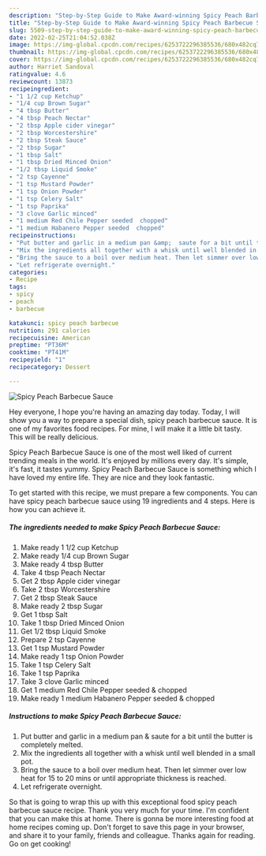 ```yaml
---
description: "Step-by-Step Guide to Make Award-winning Spicy Peach Barbecue Sauce"
title: "Step-by-Step Guide to Make Award-winning Spicy Peach Barbecue Sauce"
slug: 5509-step-by-step-guide-to-make-award-winning-spicy-peach-barbecue-sauce
date: 2022-02-25T21:04:52.038Z
image: https://img-global.cpcdn.com/recipes/6253722296385536/680x482cq70/spicy-peach-barbecue-sauce-recipe-main-photo.jpg
thumbnail: https://img-global.cpcdn.com/recipes/6253722296385536/680x482cq70/spicy-peach-barbecue-sauce-recipe-main-photo.jpg
cover: https://img-global.cpcdn.com/recipes/6253722296385536/680x482cq70/spicy-peach-barbecue-sauce-recipe-main-photo.jpg
author: Harriet Sandoval
ratingvalue: 4.6
reviewcount: 13873
recipeingredient:
- "1 1/2 cup Ketchup"
- "1/4 cup Brown Sugar"
- "4 tbsp Butter"
- "4 tbsp Peach Nectar"
- "2 tbsp Apple cider vinegar"
- "2 tbsp Worcestershire"
- "2 tbsp Steak Sauce"
- "2 tbsp Sugar"
- "1 tbsp Salt"
- "1 tbsp Dried Minced Onion"
- "1/2 tbsp Liquid Smoke"
- "2 tsp Cayenne"
- "1 tsp Mustard Powder"
- "1 tsp Onion Powder"
- "1 tsp Celery Salt"
- "1 tsp Paprika"
- "3 clove Garlic minced"
- "1 medium Red Chile Pepper seeded  chopped"
- "1 medium Habanero Pepper seeded  chopped"
recipeinstructions:
- "Put butter and garlic in a medium pan &amp;  saute for a bit until the butter is completely melted."
- "Mix the ingredients all together with a whisk until well blended in a small pot."
- "Bring the sauce to a boil over medium heat. Then let simmer over low heat for 15 to 20 mins or until appropriate thickness is reached."
- "Let refrigerate overnight."
categories:
- Recipe
tags:
- spicy
- peach
- barbecue

katakunci: spicy peach barbecue 
nutrition: 291 calories
recipecuisine: American
preptime: "PT36M"
cooktime: "PT41M"
recipeyield: "1"
recipecategory: Dessert

---
```



![Spicy Peach Barbecue Sauce](https://img-global.cpcdn.com/recipes/6253722296385536/680x482cq70/spicy-peach-barbecue-sauce-recipe-main-photo.jpg)

Hey everyone, I hope you're having an amazing day today. Today, I will show you a way to prepare a special dish, spicy peach barbecue sauce. It is one of my favorites food recipes. For mine, I will make it a little bit tasty. This will be really delicious.

Spicy Peach Barbecue Sauce is one of the most well liked of current trending meals in the world. It's enjoyed by millions every day. It's simple, it's fast, it tastes yummy. Spicy Peach Barbecue Sauce is something which I have loved my entire life. They are nice and they look fantastic.




To get started with this recipe, we must prepare a few components. You can have spicy peach barbecue sauce using 19 ingredients and 4 steps. Here is how you can achieve it.

<!--inarticleads1-->

##### The ingredients needed to make Spicy Peach Barbecue Sauce:

1. Make ready 1 1/2 cup Ketchup
1. Make ready 1/4 cup Brown Sugar
1. Make ready 4 tbsp Butter
1. Take 4 tbsp Peach Nectar
1. Get 2 tbsp Apple cider vinegar
1. Take 2 tbsp Worcestershire
1. Get 2 tbsp Steak Sauce
1. Make ready 2 tbsp Sugar
1. Get 1 tbsp Salt
1. Take 1 tbsp Dried Minced Onion
1. Get 1/2 tbsp Liquid Smoke
1. Prepare 2 tsp Cayenne
1. Get 1 tsp Mustard Powder
1. Make ready 1 tsp Onion Powder
1. Take 1 tsp Celery Salt
1. Take 1 tsp Paprika
1. Take 3 clove Garlic minced
1. Get 1 medium Red Chile Pepper seeded &amp; chopped
1. Make ready 1 medium Habanero Pepper seeded &amp; chopped




<!--inarticleads2-->

##### Instructions to make Spicy Peach Barbecue Sauce:

1. Put butter and garlic in a medium pan &amp;  saute for a bit until the butter is completely melted.
1. Mix the ingredients all together with a whisk until well blended in a small pot.
1. Bring the sauce to a boil over medium heat. Then let simmer over low heat for 15 to 20 mins or until appropriate thickness is reached.
1. Let refrigerate overnight.




So that is going to wrap this up with this exceptional food spicy peach barbecue sauce recipe. Thank you very much for your time. I'm confident that you can make this at home. There is gonna be more interesting food at home recipes coming up. Don't forget to save this page in your browser, and share it to your family, friends and colleague. Thanks again for reading. Go on get cooking!
